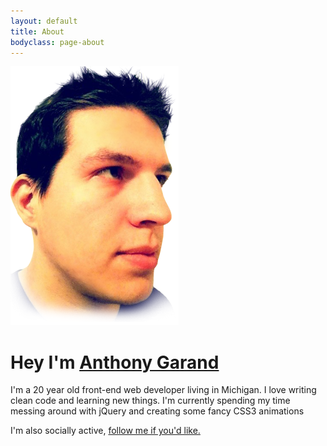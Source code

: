 ```yaml
---
layout: default
title: About
bodyclass: page-about
---
```

![My Face](/images/about-head.png)

# Hey I'm [Anthony Garand](/)

I'm a 20 year old front-end web developer living in Michigan. I love writing clean code and learning new things. I'm currently spending my time messing around with jQuery and creating some fancy CSS3 animations

<p class="twitter-about">I'm also socially active, <a target="_blank" href="http://twitter.com/garand">follow me if you'd like.</a></p>
